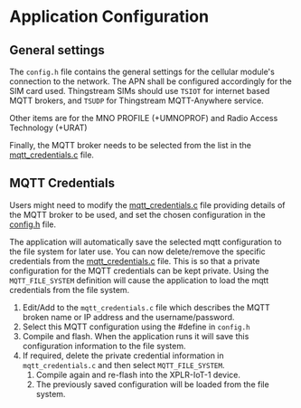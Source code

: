 # Application Configuration
## General settings
The `config.h` file contains the general settings for the cellular module's connection to the network.
The APN shall be configured accordingly for the SIM card used. Thingstream SIMs should use `TSIOT` for internet based MQTT brokers, and `TSUDP` for Thingstream MQTT-Anywhere service.

Other items are for the MNO PROFILE (+UMNOPROF) and Radio Access Technology (+URAT)

Finally, the MQTT broker needs to be selected from the list in the [mqtt_credentials.c](../src/mqtt_credentials.c) file.

## MQTT Credentials
Users might need to modify the [mqtt_credentials.c](../src/mqtt_credentials.c) file providing details of the MQTT broker to be used, and set the chosen configuration in the [config.h](config.h) file.

The application will automatically save the selected mqtt configuration to the file system for later use.
You can now delete/remove the specific credentials from the [mqtt_credentials.c](../src/mqtt_credentials.c) file. This is so that a private configuration for the MQTT credentials can be kept private.
Using the `MQTT_FILE_SYSTEM` definition will cause the application to load the mqtt credentials from the file system.

 1. Edit/Add to the `mqtt_credentials.c` file which describes the MQTT broken name or IP address and the username/password.
 2. Select this MQTT configuration using the #define in `config.h`
 3. Compile and flash. When the application runs it will save this configuration information to the file system.
 4. If required, delete the private credential information in `mqtt_credentials.c` and then select `MQTT_FILE_SYSTEM`.
    1. Compile again and re-flash into the XPLR-IoT-1 device.
    2. The previously saved configuration will be loaded from the file system.